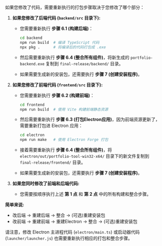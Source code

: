 如果您修改了代码，需要重新执行的打包步骤取决于您修改了哪个部分：

1. __如果您修改了后端代码 (`backend/src` 目录下):__

   - 您需要重新执行 __步骤 6.1 (构建后端)__：

     ```bash
     cd backend
     npm run build  # 编译 TypeScript 代码
     npx pkg .      # 将编译后的代码打包成 .exe
     ```

   - 然后需要重新执行 __步骤 6.4 (整合所有组件)__，将新生成的 `portfolio-backend.exe` 复制到 `final-release/backend/` 目录。

   - 如果需要生成新的安装包，还需要执行 __步骤 7 (创建安装程序)__。

2. __如果您修改了前端代码 (`frontend/src` 目录下):__

   - 您需要重新执行 __步骤 6.2 (构建前端)__：

     ```bash
     cd frontend
     npm run build  # 使用 Vite 构建前端静态资源
     ```

   - 然后需要重新执行 __步骤 6.3 (打包Electron应用)__，因为前端资源更新了，需要重新打包进 Electron 应用：

     ```bash
     cd electron
     npm run make   # 使用 Electron Forge 打包
     ```

   - 接着需要重新执行 __步骤 6.4 (整合所有组件)__，将 `electron/out/portfolio-tool-win32-x64/` 目录下的新文件复制到 `final-release/frontend/` 目录。

   - 如果需要生成新的安装包，还需要执行 __步骤 7 (创建安装程序)__。

3. __如果您同时修改了前端和后端代码:__

   - 您需要按顺序执行上述 __第 1 点__ 和 __第 2 点__ 中的所有构建和整合步骤。

__简单来说:__

- 改后端 -> 重建后端 -> 整合 -> (可选)重建安装包
- 改前端 -> 重建前端 -> 重建Electron -> 整合 -> (可选)重建安装包

请注意，修改 Electron 主进程代码 (`electron/main.ts`) 或启动器代码 (`launcher/launcher.js`) 也需要重新执行相应的打包和整合步骤。
